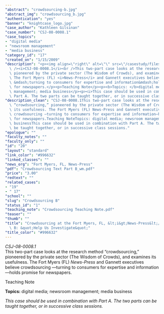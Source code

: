 ```yaml
---
"abstract": "crowdsourcing-b.jpg"
"abstract_img": "crowdsourcing_b.jpg"
"authentication": "yes"
"banner": "knightcase_logo.jpg"
"case_author": "Kathleen Gilsinan"
"case_number": "CSJ-08-0008.1"
"case_topics":
- "digital media"
- "newsroom management"
- "media business"
"category_id": "17"
"created_on": "1/15/2009"
"description": "<p><img align=\"right\" alt=\"\" src=\"/casestudy/files/photos/246/crowdsourcing_b.jpg\"\
  \ /><i>CSJ-08-0008.1</i><br />This two-part case looks at the research method &ldquo;crowdsourcing,&rdquo;\
  \ pioneered by the private sector (The Wisdom of Crowds), and examines its usefulness.\
  \ The Fort Myers (FL) <i>News-Press</i> and Gannett executives believe crowdsourcing\
  \ &mdash;turning to consumers for expertise and information&mdash;holds promise\
  \ for newspapers.</p><p>Teaching Note</p><p><b>Topics: </b>digital media; newsroom\
  \ management; media business</p><p><i>This case should be used in combination with\
  \ Part A. The two parts can be taught together, or in successive class sessions.</i></p>"
"description_clean": "CSJ-08-0008.1This two-part case looks at the research method\
  \ “crowdsourcing,” pioneered by the private sector (The Wisdom of Crowds), and examines\
  \ its usefulness. The Fort Myers (FL) News-Press and Gannett executives believe\
  \ crowdsourcing —turning to consumers for expertise and information—holds promise\
  \ for newspapers.Teaching NoteTopics: digital media; newsroom management; media\
  \ businessThis case should be used in combination with Part A. The two parts can\
  \ be taught together, or in successive class sessions."
"epologue": ""
"faculty_notes": ""
"faculty_only": ""
"id": "20"
"layout": "standard"
"link_color": "#996632"
"linked_classes": ""
"news_org": "Fort Myers, FL, News-Press"
"pdf": "Crowdsourcing Text Part B_wm.pdf"
"price": "3.00"
"redtext": ""
"related_cases":
- "19"
- " 17"
"school": ""
"slug": "Crowdsourcing B"
"status_id": "1"
"teaching_note": "Crowdsourcing Teaching Note.pdf"
"teaser": ""
"thumb": ""
"title": "Crowdsourcing at the Fort Myers, FL, &lt;i&gt;News-Press&lt;/i&gt; Part\
  \ B: &quot;Help Us Investigate&quot;"
"title_color": "#996632"
---
```

<p><img align="right" alt="" src="/casestudy/files/photos/246/crowdsourcing_b.jpg" /><i>CSJ-08-0008.1</i><br />This two-part case looks at the research method &ldquo;crowdsourcing,&rdquo; pioneered by the private sector (The Wisdom of Crowds), and examines its usefulness. The Fort Myers (FL) <i>News-Press</i> and Gannett executives believe crowdsourcing &mdash;turning to consumers for expertise and information&mdash;holds promise for newspapers.</p><p>Teaching Note</p><p><b>Topics: </b>digital media; newsroom management; media business</p><p><i>This case should be used in combination with Part A. The two parts can be taught together, or in successive class sessions.</i></p>
